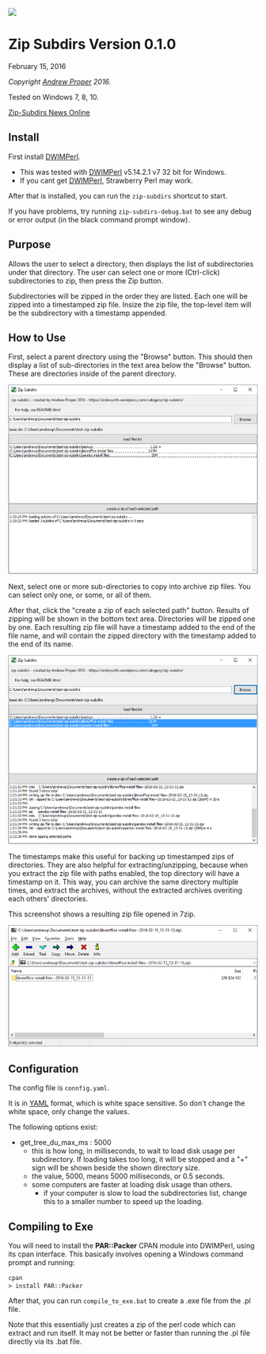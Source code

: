 
![&nbsp;](resources/zip-subdirs-icon-export.ico)

# Zip Subdirs Version 0.1.0

February 15, 2016

*Copyright [Andrew Proper](https://endosynth.wordpress.com/) 2016.*

Tested on Windows 7, 8, 10.

[Zip-Subdirs News Online](https://endosynth.wordpress.com/category/zip-subdirs/)



## Install

First install [DWIMPerl](http://dwimperl.com).

  - This was tested with [DWIMPerl](http://dwimperl.com) v5.14.2.1 v7 32 bit for Windows.
  - If you cant get [DWIMPerl](http://dwimperl.com), Strawberry Perl may work.

After that is installed, you can run the ```zip-subdirs``` shortcut to start.

If you have problems, try running ```zip-subdirs-debug.bat``` to see any
debug or error output (in the black command prompt window).




## Purpose

Allows the user to select a directory, then displays the list of
subdirectories under that directory. The user can select one or
more (Ctrl-click) subdirectories to zip, then press the Zip button.

Subdirectories will be zipped in the order they are listed. Each
one will be zipped into a timestamped zip file. Insize the zip file,
the top-level item will be the subdirectory with a timestamp appended.

## How to Use

First, select a parent directory using the "Browse" button. This should
then display a list of sub-directories in the text area below the "Browse" button.
These are directories inside of the parent directory.

![Main Window](screenshots/main-window.png)


Next, select one or more sub-directories to copy into archive zip files. You can
select only one, or some, or all of them.

After that, click the "create a zip of each selected path" button. Results of 
zipping will be shown in the bottom text area. Directories will be zipped one
by one. Each resulting zip file will have a timestamp added to the end of 
the file name, and will contain the zipped directory with the timestamp added to
the end of its name.

![Created some zips](screenshots/created-2-zips.png)

The timestamps make this useful for backing up timestamped zips of directories.
They are also helpful for extracting/unzipping, because when you extract the
zip file with paths enabled, the top directory will have a timestamp on it. This 
way, you can archive the same directory multiple times, and extract the archives,
without the extracted archives overiting each others' directories.

This screenshot shows a resulting zip file opened in 7zip.

![Archive shown in 7zip](screenshots/archive-shown-in-7zip.png)




## Configuration

The config file is ```connfig.yaml```. 

It is in [YAML](http://yaml.org/) format, which is white space sensitive. So don't
change the white space, only change the values.

The following options exist:

  - get_tree_du_max_ms : 5000
    - this is how long, in milliseconds, to wait to load 
	  disk usage per subdirectory. If loading takes too long, it will
	  be stopped and a "+" sign will be shown beside the shown directory
	  size.
	- the value, 5000, means 5000 milliseconds, or 0.5 seconds.
	- some computers are faster at loading disk usage than others.
	  - if your computer is slow to load the subdirectories list,
	    change this to a smaller number to speed up the loading.


## Compiling to Exe

You will need to install the **PAR::Packer** CPAN module into DWIMPerl, using
its cpan interface. This basically involves opening a Windows command prompt 
and running:

```
cpan
> install PAR::Packer
```

After that, you can run ```compile_to_exe.bat``` to create a .exe file from 
the .pl file. 

Note that this essentially just creates a zip of the perl code 
which can extract and run itself. It may not be better or faster than running
the .pl file directly via its .bat file.



